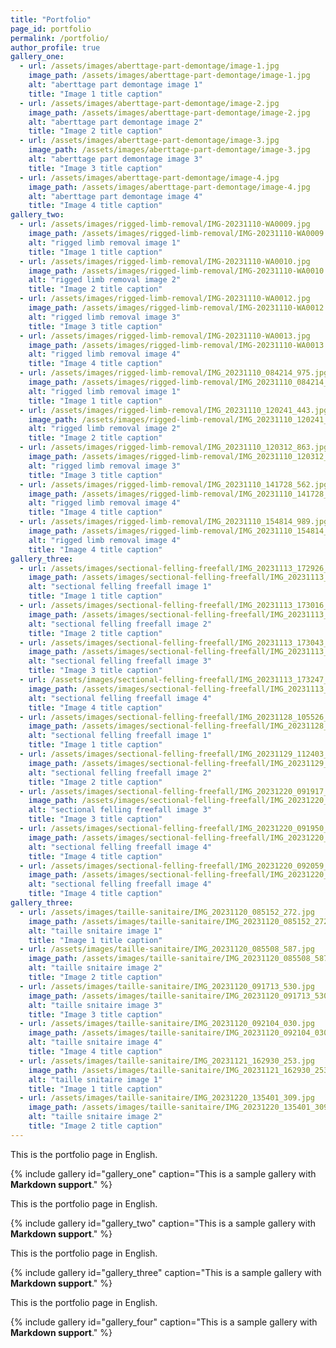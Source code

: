 ```yaml
---
title: "Portfolio"
page_id: portfolio
permalink: /portfolio/
author_profile: true
gallery_one:
  - url: /assets/images/aberttage-part-demontage/image-1.jpg
    image_path: /assets/images/aberttage-part-demontage/image-1.jpg
    alt: "aberttage part demontage image 1"
    title: "Image 1 title caption"
  - url: /assets/images/aberttage-part-demontage/image-2.jpg
    image_path: /assets/images/aberttage-part-demontage/image-2.jpg
    alt: "aberttage part demontage image 2"
    title: "Image 2 title caption"
  - url: /assets/images/aberttage-part-demontage/image-3.jpg
    image_path: /assets/images/aberttage-part-demontage/image-3.jpg
    alt: "aberttage part demontage image 3"
    title: "Image 3 title caption"
  - url: /assets/images/aberttage-part-demontage/image-4.jpg
    image_path: /assets/images/aberttage-part-demontage/image-4.jpg
    alt: "aberttage part demontage image 4"
    title: "Image 4 title caption"
gallery_two:
  - url: /assets/images/rigged-limb-removal/IMG-20231110-WA0009.jpg
    image_path: /assets/images/rigged-limb-removal/IMG-20231110-WA0009.jpg
    alt: "rigged limb removal image 1"
    title: "Image 1 title caption"
  - url: /assets/images/rigged-limb-removal/IMG-20231110-WA0010.jpg
    image_path: /assets/images/rigged-limb-removal/IMG-20231110-WA0010.jpg
    alt: "rigged limb removal image 2"
    title: "Image 2 title caption"
  - url: /assets/images/rigged-limb-removal/IMG-20231110-WA0012.jpg
    image_path: /assets/images/rigged-limb-removal/IMG-20231110-WA0012.jpg
    alt: "rigged limb removal image 3"
    title: "Image 3 title caption"
  - url: /assets/images/rigged-limb-removal/IMG-20231110-WA0013.jpg
    image_path: /assets/images/rigged-limb-removal/IMG-20231110-WA0013.jpg
    alt: "rigged limb removal image 4"
    title: "Image 4 title caption"
  - url: /assets/images/rigged-limb-removal/IMG_20231110_084214_975.jpg
    image_path: /assets/images/rigged-limb-removal/IMG_20231110_084214_975.jpg
    alt: "rigged limb removal image 1"
    title: "Image 1 title caption"
  - url: /assets/images/rigged-limb-removal/IMG_20231110_120241_443.jpg
    image_path: /assets/images/rigged-limb-removal/IMG_20231110_120241_443.jpg
    alt: "rigged limb removal image 2"
    title: "Image 2 title caption"
  - url: /assets/images/rigged-limb-removal/IMG_20231110_120312_863.jpg
    image_path: /assets/images/rigged-limb-removal/IMG_20231110_120312_863.jpg
    alt: "rigged limb removal image 3"
    title: "Image 3 title caption"
  - url: /assets/images/rigged-limb-removal/IMG_20231110_141728_562.jpg
    image_path: /assets/images/rigged-limb-removal/IMG_20231110_141728_562.jpg
    alt: "rigged limb removal image 4"
    title: "Image 4 title caption"
  - url: /assets/images/rigged-limb-removal/IMG_20231110_154814_989.jpg
    image_path: /assets/images/rigged-limb-removal/IMG_20231110_154814_989.jpg
    alt: "rigged limb removal image 4"
    title: "Image 4 title caption"
gallery_three:
  - url: /assets/images/sectional-felling-freefall/IMG_20231113_172926_931.jpg
    image_path: /assets/images/sectional-felling-freefall/IMG_20231113_172926_931.jpg
    alt: "sectional felling freefall image 1"
    title: "Image 1 title caption"
  - url: /assets/images/sectional-felling-freefall/IMG_20231113_173016_227.jpg
    image_path: /assets/images/sectional-felling-freefall/IMG_20231113_173016_227.jpg
    alt: "sectional felling freefall image 2"
    title: "Image 2 title caption"
  - url: /assets/images/sectional-felling-freefall/IMG_20231113_173043_059.jpg
    image_path: /assets/images/sectional-felling-freefall/IMG_20231113_173043_059.jpg
    alt: "sectional felling freefall image 3"
    title: "Image 3 title caption"
  - url: /assets/images/sectional-felling-freefall/IMG_20231113_173247_200.jpg
    image_path: /assets/images/sectional-felling-freefall/IMG_20231113_173247_200.jpg
    alt: "sectional felling freefall image 4"
    title: "Image 4 title caption"
  - url: /assets/images/sectional-felling-freefall/IMG_20231128_105526_457.jpg
    image_path: /assets/images/sectional-felling-freefall/IMG_20231128_105526_457.jpg
    alt: "sectional felling freefall image 1"
    title: "Image 1 title caption"
  - url: /assets/images/sectional-felling-freefall/IMG_20231129_112403_972.jpg
    image_path: /assets/images/sectional-felling-freefall/IMG_20231129_112403_972.jpg
    alt: "sectional felling freefall image 2"
    title: "Image 2 title caption"
  - url: /assets/images/sectional-felling-freefall/IMG_20231220_091917_061.jpg
    image_path: /assets/images/sectional-felling-freefall/IMG_20231220_091917_061.jpg
    alt: "sectional felling freefall image 3"
    title: "Image 3 title caption"
  - url: /assets/images/sectional-felling-freefall/IMG_20231220_091950_089.jpg
    image_path: /assets/images/sectional-felling-freefall/IMG_20231220_091950_089.jpg
    alt: "sectional felling freefall image 4"
    title: "Image 4 title caption"
  - url: /assets/images/sectional-felling-freefall/IMG_20231220_092059_387.jpg
    image_path: /assets/images/sectional-felling-freefall/IMG_20231220_092059_387.jpg
    alt: "sectional felling freefall image 4"
    title: "Image 4 title caption"
gallery_three:
  - url: /assets/images/taille-sanitaire/IMG_20231120_085152_272.jpg
    image_path: /assets/images/taille-sanitaire/IMG_20231120_085152_272.jpg
    alt: "taille snitaire image 1"
    title: "Image 1 title caption"
  - url: /assets/images/taille-sanitaire/IMG_20231120_085508_587.jpg
    image_path: /assets/images/taille-sanitaire/IMG_20231120_085508_587.jpg
    alt: "taille snitaire image 2"
    title: "Image 2 title caption"
  - url: /assets/images/taille-sanitaire/IMG_20231120_091713_530.jpg
    image_path: /assets/images/taille-sanitaire/IMG_20231120_091713_530.jpg
    alt: "taille snitaire image 3"
    title: "Image 3 title caption"
  - url: /assets/images/taille-sanitaire/IMG_20231120_092104_030.jpg
    image_path: /assets/images/taille-sanitaire/IMG_20231120_092104_030.jpg
    alt: "taille snitaire image 4"
    title: "Image 4 title caption"
  - url: /assets/images/taille-sanitaire/IMG_20231121_162930_253.jpg
    image_path: /assets/images/taille-sanitaire/IMG_20231121_162930_253.jpg
    alt: "taille snitaire image 1"
    title: "Image 1 title caption"
  - url: /assets/images/taille-sanitaire/IMG_20231220_135401_309.jpg
    image_path: /assets/images/taille-sanitaire/IMG_20231220_135401_309.jpg
    alt: "taille snitaire image 2"
    title: "Image 2 title caption"
---
```


This is the portfolio page in English.

{% include gallery id="gallery_one" caption="This is a sample gallery with **Markdown support**." %}

This is the portfolio page in English.

{% include gallery id="gallery_two" caption="This is a sample gallery with **Markdown support**." %}

This is the portfolio page in English.

{% include gallery id="gallery_three" caption="This is a sample gallery with **Markdown support**." %}

This is the portfolio page in English.

{% include gallery id="gallery_four" caption="This is a sample gallery with **Markdown support**." %}

